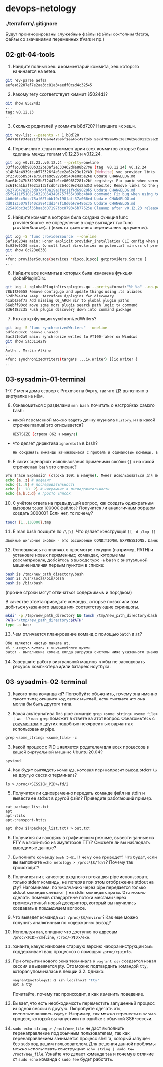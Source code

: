 # devops-netology
### ./terraform/.gitignore
Будут проигнорированы служебные файлы (файлы состояния tfstate, файлы со значениями переменных tfvars и пр.)

## 02-git-04-tools
1. Найдите полный хеш и комментарий коммита, хеш которого начинается на aefea.
```bash
git rev-parse aefea
aefead2207ef7e2aa5dc81a34aedf0cad4c32545
```
2. Какому тегу соответствует коммит 85024d3?
```bash
git show 85024d3
...
tag: v0.12.23
...
```
3. Сколько родителей у коммита b8d720? Напишите их хеши.
```bash
git rev-list --parents -n 1 b8d720
b8d720f8340221f2146e4e4870bf2ee0bc48f2d5 56cd7859e05c36c06b56d013b55a252d0bb7e158 9ea88f22fc6269854151c571162c5bcf958bee2b
```
4. Перечислите хеши и комментарии всех коммитов которые были сделаны между тегами v0.12.23 и v0.12.24.
```bash
git log v0.12.23..v0.12.24 --pretty=oneline
33ff1c03bb960b332be3af2e333462dde88b279e (tag: v0.12.24) v0.12.24
b14b74c4939dcab573326f4e3ee2a62e23e12f89 [Website] vmc provider links
3f235065b9347a758efadc92295b540ee0a5e26e Update CHANGELOG.md
6ae64e247b332925b872447e9ce869657281c2bf registry: Fix panic when server is unreachable
5c619ca1baf2e21a155fcdb4c264cc9e24a2a353 website: Remove links to the getting started guide's old location
06275647e2b53d97d4f0a19a0fec11f6d69820b5 Update CHANGELOG.md
d5f9411f5108260320064349b757f55c09bc4b80 command: Fix bug when using terraform login on Windows
4b6d06cc5dcb78af637bbb19c198faff37a066ed Update CHANGELOG.md
dd01a35078f040ca984cdd349f18d0b67e486c35 Update CHANGELOG.md
225466bc3e5f35baa5d07197bbc079345b77525e Cleanup after v0.12.23 release
```
5. Найдите коммит в котором была создана функция func providerSource, ее определение в коде выглядит так func providerSource(...) (вместо троеточего перечислены аргументы).
```bash
git log -S 'func providerSource' --oneline
5af1e6234a main: Honor explicit provider_installation CLI config when present
8c928e8358 main: Consult local directories as potential mirrors of providers
git show 8c928e8358
...
+func providerSource(services *disco.Disco) getproviders.Source {
...

```
6. Найдите все коммиты в которых была изменена функция globalPluginDirs.
```bash
git log -L :globalPluginDirs:plugins.go --pretty=format:"%h %s" --no-patch
78b1220558 Remove config.go and update things using its aliases
52dbf94834 keep .terraform.d/plugins for discovery
41ab0aef7a Add missing OS_ARCH dir to global plugin paths
66ebff90cd move some more plugin search path logic to command
8364383c35 Push plugin discovery down into command package
```
7. Кто автор функции synchronizedWriters?
```bash
git log -S "func synchronizedWriters" --oneline
bdfea50cc8 remove unused
5ac311e2a9 main: synchronize writes to VT100-faker on Windows
git show 5ac311e2a9
...
Author: Martin Atkins
...
+func synchronizedWriters(targets ...io.Writer) []io.Writer {
...
```
## 03-sysadmin-01-terminal
1-7. У меня дома сервер с Proxmox на борту, так что ДЗ выполняю в виртуалке на нём.

8. Ознакомиться с разделами `man bash`, почитать о настройках самого bash:
* какой переменной можно задать длину журнала `history`, и на какой строчке manual это описывается?

  ```bash
  HISTSIZE (строка 862 в мануле)
  ```
* что делает директива `ignoreboth` в bash?

  ```bash
  Не сохранять команды начинающиеся с пробела и одинаковые команды, выполненные подряд (ignorespace + ignoredup)
  ```
  
9. В каких сценариях использования применимы скобки `{}` и на какой строчке `man bash` это описано?

  ```bash
  Это Brace Expansion (строка 1091 в мануле). Может использоваться для получения списка аргументов.
  echo {a..z} # алфавит
  echo {1..9} # последовательность
  echo {1..20..2} # инкремент в последовательности
  echo {a,b,c,d} # просто список
  ```

10. С учётом ответа на предыдущий вопрос, как создать однократным вызовом `touch` 100000 файлов? Получится ли аналогичным образом создать 300000? Если нет, то почему?

  ```bash
  touch {1..100000}.tmp
  ```
  
11. В man bash поищите по `/\[\[`. Что делает конструкция `[[ -d /tmp ]]`
  ```bash
  Двойные фигурные скобки - это расширение CONDITIONAL EXPRESSIONS. Данная конструкция проверяет существование папки /tmp.
  ```

12. Основываясь на знаниях о просмотре текущих (например, PATH) и установке новых переменных; командах, которые мы рассматривали, добейтесь в выводе type -a bash в виртуальной машине наличия первым пунктом в списке:
  ```bash
  bash is /tmp/new_path_directory/bash
  bash is /usr/local/bin/bash
  bash is /bin/bash
  ```
(прочие строки могут отличаться содержимым и порядком)

В качестве ответа приведите команды, которые позволили вам добиться указанного вывода или соответствующие скриншоты.

  ```bash
  mkdir -p /tmp/new_path_directory && touch /tmp/new_path_directory/bash
  PATH="/tmp/new_path_directory:$PATH"
  type -a bash
  ```

13. Чем отличается планирование команд с помощью `batch` и `at`?

  ```bash
  Обе являются частью пакета at.
  at - запуск команд в определённое время
  batch - выполнение команд когда загрузка системы ниже указанного значения (по дефолту 1.5)
  ```

14. Завершите работу виртуальной машины чтобы не расходовать ресурсы компьютера и/или батарею ноутбука.

## 03-sysadmin-02-terminal

1. Какого типа команда `cd`? Попробуйте объяснить, почему она именно такого типа; опишите ход своих мыслей, если считаете что она могла бы быть другого типа.
  
2. Какая альтернатива без pipe команде `grep <some_string> <some_file> | wc -l`? `man grep` поможет в ответе на этот вопрос. Ознакомьтесь с [документом](http://www.smallo.ruhr.de/award.html) о других подобных некорректных вариантах использования pipe.
  ```
  grep <some_string> <some_file> -c
  ```
3. Какой процесс с PID `1` является родителем для всех процессов в вашей виртуальной машине Ubuntu 20.04?
  ```
  systemd
  ```
4. Как будет выглядеть команда, которая перенаправит вывод stderr `ls` на другую сессию терминала?
  ```
  ls > /proc/<SESSION_PID>/fd/2
  ```
5. Получится ли одновременно передать команде файл на stdin и вывести ее stdout в другой файл? Приведите работающий пример.
  ```
  cat package_list.txt
  apt
  apt-utils
  apt-transport-https
  
  apt show $(<package_list.txt) > out.txt
  ```
6. Получится ли находясь в графическом режиме, вывести данные из PTY в какой-либо из эмуляторов TTY? Сможете ли вы наблюдать выводимые данные?
7. Выполните команду `bash 5>&1`. К чему она приведет? Что будет, если вы выполните `echo netology > /proc/$$/fd/5`? Почему так происходит?
8. Получится ли в качестве входного потока для pipe использовать только stderr команды, не потеряв при этом отображение stdout на pty? Напоминаем: по умолчанию через pipe передается только stdout команды слева от `|` на stdin команды справа.
Это можно сделать, поменяв стандартные потоки местами через промежуточный новый дескриптор, который вы научились создавать в предыдущем вопросе.
9. Что выведет команда `cat /proc/$$/environ`? Как еще можно получить аналогичный по содержанию вывод?
10. Используя `man`, опишите что доступно по адресам `/proc/<PID>/cmdline`, `/proc/<PID>/exe`.
11. Узнайте, какую наиболее старшую версию набора инструкций SSE поддерживает ваш процессор с помощью `/proc/cpuinfo`.
12. При открытии нового окна терминала и `vagrant ssh` создается новая сессия и выделяется pty. Это можно подтвердить командой `tty`, которая упоминалась в лекции 3.2. Однако:

    ```bash
	vagrant@netology1:~$ ssh localhost 'tty'
	not a tty
    ```

	Почитайте, почему так происходит, и как изменить поведение.
13. Бывает, что есть необходимость переместить запущенный процесс из одной сессии в другую. Попробуйте сделать это, воспользовавшись `reptyr`. Например, так можно перенести в `screen` процесс, который вы запустили по ошибке в обычной SSH-сессии.
14. `sudo echo string > /root/new_file` не даст выполнить перенаправление под обычным пользователем, так как перенаправлением занимается процесс shell'а, который запущен без `sudo` под вашим пользователем. Для решения данной проблемы можно использовать конструкцию `echo string | sudo tee /root/new_file`. Узнайте что делает команда `tee` и почему в отличие от `sudo echo` команда с `sudo tee` будет работать.
